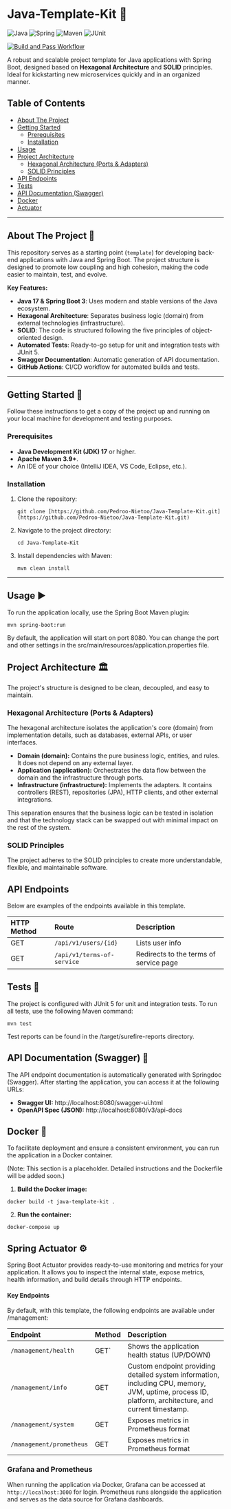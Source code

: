 # Java-Template-Kit 🚀

![Java](https://img.shields.io/badge/Java-17-green?logo=openjdk&logoColor=white)
![Spring](https://img.shields.io/badge/Spring_Boot-3.5.4-green?logo=spring&logoColor=white)
![Maven](https://img.shields.io/badge/Maven-3.9.6-blue?logo=apachemaven&logoColor=white)
![JUnit](https://img.shields.io/badge/JUnit-5-green?logo=junit5&logoColor=white)

[![Build and Pass Workflow](https://github.com/Pedroo-Nietoo/Java-Template-Kit/actions/workflows/build_and_test.yml/badge.svg)](https://github.com/Pedroo-Nietoo/Java-Template-Kit/actions/workflows/build_and_test.yml)

A robust and scalable project template for Java applications with Spring Boot, designed based on **Hexagonal Architecture** and **SOLID** principles. Ideal for kickstarting new microservices quickly and in an organized manner.

## Table of Contents

- [About The Project](#about-the-project)
- [Getting Started](#getting-started)
    - [Prerequisites](#prerequisites)
    - [Installation](#installation)
- [Usage](#usage)
- [Project Architecture](#project-architecture)
    - [Hexagonal Architecture (Ports & Adapters)](#hexagonal-architecture-ports--adapters)
    - [SOLID Principles](#solid-principles)
- [API Endpoints](#api-endpoints)
- [Tests](#tests)
- [API Documentation (Swagger)](#api-documentation-swagger)
- [Docker](#docker)
- [Actuator](#spring-actuator)

---

## About The Project 🎯

This repository serves as a starting point (`template`) for developing back-end applications with Java and Spring Boot. The project structure is designed to promote low coupling and high cohesion, making the code easier to maintain, test, and evolve.

**Key Features:**
* **Java 17 & Spring Boot 3**: Uses modern and stable versions of the Java ecosystem.
* **Hexagonal Architecture**: Separates business logic (domain) from external technologies (infrastructure).
* **SOLID**: The code is structured following the five principles of object-oriented design.
* **Automated Tests**: Ready-to-go setup for unit and integration tests with JUnit 5.
* **Swagger Documentation**: Automatic generation of API documentation.
* **GitHub Actions**: CI/CD workflow for automated builds and tests.

---

## Getting Started 🏁

Follow these instructions to get a copy of the project up and running on your local machine for development and testing purposes.

### Prerequisites

* **Java Development Kit (JDK) 17** or higher.
* **Apache Maven 3.9+**.
* An IDE of your choice (IntelliJ IDEA, VS Code, Eclipse, etc.).

### Installation

1.  Clone the repository:
    ```shell
    git clone [https://github.com/Pedroo-Nietoo/Java-Template-Kit.git](https://github.com/Pedroo-Nietoo/Java-Template-Kit.git)
    ```
2.  Navigate to the project directory:
    ```shell
    cd Java-Template-Kit
    ```
3.  Install dependencies with Maven:
    ```shell
    mvn clean install
    ```
    
---

## Usage ▶️

To run the application locally, use the Spring Boot Maven plugin:

```shell
mvn spring-boot:run
```

By default, the application will start on port 8080. You can change the port and other settings in the src/main/resources/application.properties file.

## Project Architecture 🏛️
The project's structure is designed to be clean, decoupled, and easy to maintain.

### Hexagonal Architecture (Ports & Adapters)
The hexagonal architecture isolates the application's core (domain) from implementation details, such as databases, external APIs, or user interfaces.
- **Domain (domain):** Contains the pure business logic, entities, and rules. It does not depend on any external layer.
- **Application (application):** Orchestrates the data flow between the domain and the infrastructure through ports.
- **Infrastructure (infrastructure):** Implements the adapters. It contains controllers (REST), repositories (JPA), HTTP clients, and other external integrations.

This separation ensures that the business logic can be tested in isolation and that the technology stack can be swapped out with minimal impact on the rest of the system.

### SOLID Principles
The project adheres to the SOLID principles to create more understandable, flexible, and maintainable software.

## API Endpoints
Below are examples of the endpoints available in this template.

| HTTP Method | Route                      | Description                            |
|:------------|:---------------------------|:---------------------------------------|
| GET         | `/api/v1/users/{id}`       | Lists user info                        |
| GET         | `/api/v1/terms-of-service` | Redirects to the terms of service page |

## Tests 🧪
The project is configured with JUnit 5 for unit and integration tests. To run all tests, use the following Maven command:

```shell
mvn test
```

Test reports can be found in the /target/surefire-reports directory.

## API Documentation (Swagger) 📖
The API endpoint documentation is automatically generated with Springdoc (Swagger). After starting the application, you can access it at the following URLs:
- **Swagger UI:** http://localhost:8080/swagger-ui.html
- **OpenAPI Spec (JSON):** http://localhost:8080/v3/api-docs

## Docker 🐳
To facilitate deployment and ensure a consistent environment, you can run the application in a Docker container.

(Note: This section is a placeholder. Detailed instructions and the Dockerfile will be added soon.)

1. **Build the Docker image:**
```shell
docker build -t java-template-kit .
```

2. **Run the container:**
```shell
docker-compose up
```

## Spring Actuator ⚙️
Spring Boot Actuator provides ready-to-use monitoring and metrics for your application. It allows you to inspect the internal state, expose metrics, health information, and build details through HTTP endpoints.

#### Key Endpoints

By default, with this template, the following endpoints are available under /management:

| Endpoint                     | Method  | Description                                           |
|:-----------------------------|:------- |:------------------------------------------------------|
| `/management/health`         | GET`    | Shows the application health status (UP/DOWN)         |
| `/management/info`           | GET     | Custom endpoint providing detailed system information, including CPU, memory, JVM, uptime, process ID, platform, architecture, and current timestamp. |
| `/management/system`         | GET     | Exposes metrics in Prometheus format                  |
| `/management/prometheus`     | GET     | Exposes metrics in Prometheus format                  |

### Grafana and Prometheus
When running the application via Docker, Grafana can be accessed at `http://localhost:3000` for login.
Prometheus runs alongside the application and serves as the data source for Grafana dashboards.



